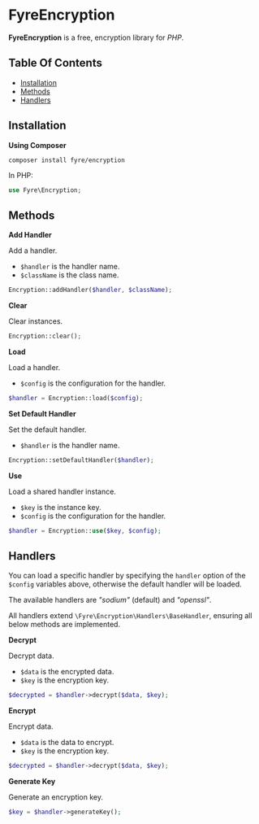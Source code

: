 # FyreEncryption

**FyreEncryption** is a free, encryption library for *PHP*.


## Table Of Contents
- [Installation](#installation)
- [Methods](#methods)
- [Handlers](#handlers)



## Installation

**Using Composer**

```
composer install fyre/encryption
```

In PHP:

```php
use Fyre\Encryption;
```


## Methods

**Add Handler**

Add a handler.

- `$handler` is the handler name.
- `$className` is the class name.

```php
Encryption::addHandler($handler, $className);
```

**Clear**

Clear instances.

```php
Encryption::clear();
```

**Load**

Load a handler.

- `$config` is the configuration for the handler.

```php
$handler = Encryption::load($config);
```

**Set Default Handler**

Set the default handler.

- `$handler` is the handler name.

```php
Encryption::setDefaultHandler($handler);
```

**Use**

Load a shared handler instance.

- `$key` is the instance key.
- `$config` is the configuration for the handler.

```php
$handler = Encryption::use($key, $config);
```


## Handlers

You can load a specific handler by specifying the `handler` option of the `$config` variables above, otherwise the default handler will be loaded.

The available handlers are *"sodium"* (default) and *"openssl"*.

All handlers extend `\Fyre\Encryption\Handlers\BaseHandler`, ensuring all below methods are implemented.

**Decrypt**

Decrypt data.

- `$data` is the encrypted data.
- `$key` is the encryption key.

```php
$decrypted = $handler->decrypt($data, $key);
```

**Encrypt**

Encrypt data.

- `$data` is the data to encrypt.
- `$key` is the encryption key.

```php
$decrypted = $handler->decrypt($data, $key);
```

**Generate Key**

Generate an encryption key.

```php
$key = $handler->generateKey();
```